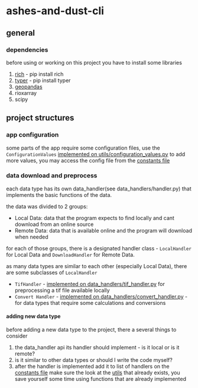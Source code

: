 # ashes-and-dust-cli

## general
### dependencies
before using or working on this project you have to install some libraries
1. [rich](https://pypi.org/project/rich/) - pip install rich
2. [typer](https://pypi.org/project/typer/) - pip install typer
3. [geopandas]()
4. rioxarray
5. scipy

## project structures

### app configuration
some parts of the app require some configuration files, use the ```ConfigurationValues``` [implemented on utils/configuration_values.py](utils/configuration_values.py) to add more values, you may access the config file from the [constants file](utils/constants.py)
### data download and preprocess
each data type has its own data_handler(see data_handlers/handler.py) that implements the basic functions of the data.

the data was divided to 2 groups:
- Local Data: data that the program expects to find locally and cant download from an online source
- Remote Data: data that is available online and the program will download when needed

for each of those groups, there is a designated handler class - ```LocalHandler``` for Local Data and ```DownloadHandler``` for Remote Data. 

as many data types are similar to each other (especially Local Data), there are some subclasses of ```LocalHandler```
- ```TifHandler``` - [implemented on data_handlers/tif_handler.py](data_handlers/tif_handler.py) for preprocessing a tif file available locally
- ```Convert Handler``` - [implemented on data_handlers/convert_handler.py](data_handlers/convert_handler.py) - for data types that require some calculations and conversions

#### adding new data type
before adding a new data type to the project, there a several things to consider
1. the data_handler api its handler should implement - is it local or is it remote? 
2. is it similar to other data types or should I write the code myself?
3. after the handler is implemented add it to list of handlers on the [constants file](utils/constants.py)
make sure the look at the [utils](utils) that already exists, you save yourself some time using functions that are already implemented